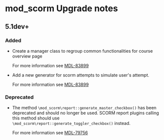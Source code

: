 # mod_scorm Upgrade notes

## 5.1dev+

### Added

- Create a manager class to regroup common functionalities for course overview page

  For more information see [MDL-83899](https://tracker.moodle.org/browse/MDL-83899)
- Add a new generator for scorm attempts to simulate user's attempt.

  For more information see [MDL-83899](https://tracker.moodle.org/browse/MDL-83899)

### Deprecated

- The method `\mod_scorm\report::generate_master_checkbox()` has been deprecated and should no longer be used. SCORM report plugins calling this method should use `\mod_scorm\report::generate_toggler_checkbox()` instead.

  For more information see [MDL-79756](https://tracker.moodle.org/browse/MDL-79756)
